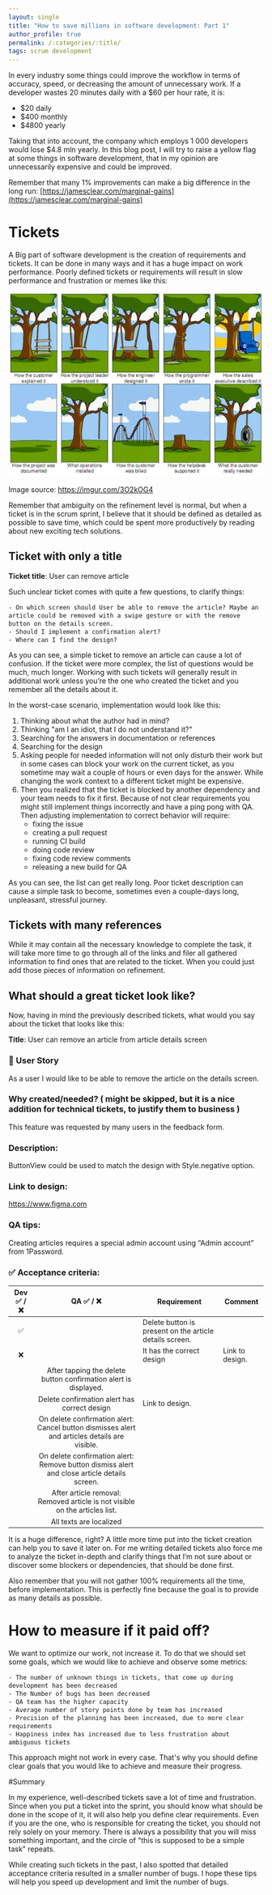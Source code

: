 ```yaml
---
layout: single
title: "How to save millions in software development: Part 1"
author_profile: true
permalink: /:categories/:title/
tags: scrum development
---
```


In every industry some things could improve the workflow in terms of accuracy, speed, or decreasing the amount of unnecessary work. If a developer wastes 20 minutes daily with a $60 per hour rate, it is:

  - $20 daily
  - $400 monthly
  - $4800 yearly

Taking that into account, the company which employs 1 000 developers would lose $4.8 mln yearly. In this blog post, I will try to raise a yellow flag at some things in software development, that in my opinion are unnecessarily expensive and could be improved.

Remember that many 1% improvements can make a big difference in the long run: [https://jamesclear.com/marginal-gains](https://jamesclear.com/marginal-gains)

# Tickets

A Big part of software development is the creation of requirements and tickets. It can be done in many ways and it has a huge impact on work performance. Poorly defined tickets or requirements will result in slow performance and frustration or memes like this:

![Swing three](/assets/images/posts/How-to-save-millions/swing-tree.jpeg) 

Image source: https://imgur.com/3O2kOG4

Remember that ambiguity on the refinement level is normal, but when a ticket is in the scrum sprint, I believe that it should be defined as detailed as possible to save time, which could be spent more productively by reading about new exciting tech solutions.

## Ticket with only a title

**Ticket title**: User can remove article

Such unclear ticket comes with quite a few questions, to clarify things:

    - On which screen should User be able to remove the article? Maybe an article could be removed with a swipe gesture or with the remove button on the details screen. 
    - Should I implement a confirmation alert?
    - Where can I find the design?

As you can see, a simple ticket to remove an article can cause a lot of confusion. If the ticket were more complex, the list of questions would be much, much longer. Working with such tickets will generally result in additional work unless you’re the one who created the ticket and you remember all the details about it.

In the worst-case scenario, implementation would look like this:

  1. Thinking about what the author had in mind? 
  2. Thinking "am I an idiot, that I do not understand it?"
  3. Searching for the answers in documentation or references
  4. Searching for the design
  5. Asking people for needed information will not only disturb their work but in some cases can block your work on the current ticket, as you sometime may wait a couple of hours or even days for the answer. While changing the work context to a different ticket might be expensive.
  6. Then you realized that the ticket is blocked by another dependency and your team needs to fix it first. Because of not clear requirements you might still implement things incorrectly and have a ping pong with QA. Then adjusting implementation to correct behavior will require:
        - fixing the issue
        - creating a pull request
        - running CI build
        - doing code review
        - fixing code review comments
        - releasing a new build for QA

As you can see, the list can get really long. Poor ticket description can cause a simple task to become, sometimes even a couple-days long, unpleasant, stressful journey.

## Tickets with many references

While it may contain all the necessary knowledge to complete the task, it will take more time to go through all of the links and filer all gathered information to find ones that are related to the ticket. When you could just add those pieces of information on refinement.

## What should a great ticket look like?

Now, having in mind the previously described tickets, what would you say about the ticket that looks like this:

**Title**: User can remove an article from article details screen

### 📖 User Story

As a user I would like to be able to remove the article on the details screen.

### Why created/needed? ( might be skipped, but it is a nice addition for technical tickets, to justify them to business )
 
This feature was requested by many users in the feedback form.

### Description:

ButtonView could be used to match the design with Style.negative option.

### Link to design:

https://www.figma.com 

### QA tips:

Creating articles requires a special admin account using “Admin account” from 1Password.

### ✅ Acceptance criteria:

Dev ✅  / :x: | QA ✅  / :x: | Requirement | Comment
:---: | :---: | --- | --- 
✅ | | Delete button is present on the article details screen. | 
:x: | | It has the correct design | Link to design.
 | | After tapping the delete button confirmation alert is displayed. |
 | | Delete confirmation alert has correct design | Link to design.
 | | On delete confirmation alert: Cancel button dismisses alert and articles details are visible. | 
 | | On delete confirmation alert: Remove button dismiss alert and close article details screen. |
 | | After article removal: Removed article is not visible on the articles list. |
 | | All texts are localized |

It is a huge difference, right? A little more time put into the ticket creation can help you to save it later on. For me writing detailed tickets also force me to analyze the ticket in-depth and clarify things that I’m not sure about or discover some blockers or dependencies, that should be done first.

Also remember that you will not gather 100% requirements all the time, before implementation. This is perfectly fine because the goal is to provide as many details as possible.

# How to measure if it paid off?

We want to optimize our work, not increase it. To do that we should set some goals, which we would like to achieve and observe some metrics:

    - The number of unknown things in tickets, that come up during development has been decreased
    - The Number of bugs has been decreased
    - QA team has the higher capacity
    - Average number of story points done by team has increased
    - Precision of the planning has been increased, due to more clear requirements
    - Happiness index has increased due to less frustration about ambiguous tickets

This approach might not work in every case. That's why you should define clear goals that you would like to achieve and measure their progress.

#Summary

In my experience, well-described tickets save a lot of time and frustration. Since when you put a ticket into the sprint, you should know what should be done in the scope of it, it will also help you define clear requirements. Even if you are the one, who is responsible for creating the ticket, you should not rely solely on your memory. There is always a possibility that you will miss something important, and the circle of "this is supposed to be a simple task" repeats.

While creating such tickets in the past, I also spotted that detailed acceptance criteria resulted in a smaller number of bugs. I hope these tips will help you speed up development and limit the number of bugs.

